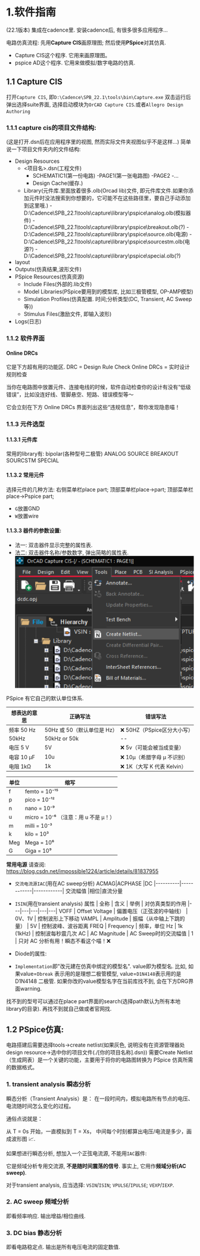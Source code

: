 
# 1.软件指南
(22.1版本)
集成在cadence里. 安装cadence后, 有很多很多应用程序...

电路仿真流程: 先用**Capture CIS**画原理图; 然后使用**PSpice**对其仿真.
- Capture CIS这个程序. 它用来画原理图。
- pspice AD这个程序. 它用来做模拟/数字电路的仿真.

## 1.1 Capture CIS

打开`Capture CIS`, 即`D:\Cadence\SPB_22.1\tools\bin\Capture.exe` 
双击运行后弹出选择suite界面, 选择启动模块为`OrCAD Capture CIS`.或者`Allegro Design Authoring`

### 1.1.1 capture cis的项目文件结构:

(这是打开.dsn后在应用程序里的视图, 然而实际文件夹视图似乎不是这样...)
简单说一下项目文件夹内的文件结构:

- Design Resources
	- <项目名>.dsn(工程文件)
		- SCHEMATIC1(第一份电路)
			-PAGE1(第一张电路图)
			-PAGE2
			-...
		- Design Cache(缓存.)
	- Library(元件库.里面放着很多.olb(Orcad lib)文件, 即元件库文件.如果你添加元件时没法搜索到你想要的，它可能不在这些路径里，要自己手动添加到这里哦.)
		-D:\Cadence\SPB_22.1\tools\capture\library\pspice\analog.olb(模拟器件)
		-D:\Cadence\SPB_22.1\tools\capture\library\pspice\breakout.olb(?)
		-D:\Cadence\SPB_22.1\tools\capture\library\pspice\source.olb(电源)
		-D:\Cadence\SPB_22.1\tools\capture\library\pspice\sourcestm.olb(电源?)
		-D:\Cadence\SPB_22.1\tools\capture\library\pspice\special.olb(?)
- layout
- Outputs(仿真结果,波形文件)
- PSpice Resources(仿真资源)
	- Include Files(外部的.lib文件)
	- Model Libraries(PSpice要用到的模型库, 比如三极管模型, OP-AMP模型)
	- Simulation Profiles(仿真配置. 时间;分析类型(DC, Transient, AC Sweep等))
	- Stimulus Files(激励文件, 即输入波形)
- Logs(日志)

### 1.1.2 软件界面

#### Online DRCs

它是下方超有用的功能区.
DRC = Design Rule Check
Online DRCs = 实时设计规则检查

当你在电路图中放置元件、连接电线的时候，软件自动检查你的设计有没有“低级错误”，比如没连好线、管脚悬空、短路、错误模型等～

它会立刻在下方 Online DRCs 界面列出这些“违规信息”，帮你发现隐患喵！

### 1.1.3 元件选型

#### 1.1.3.1 元件库
常用的library有:
bipolar(各种型号二极管)
ANALOG
SOURCE
BREAKOUT
SOURCSTM
SPECIAL


#### 1.1.3.2 常用元件


选择元件的几种方法:
右侧菜单栏place part;
顶部菜单栏place->part;
顶部菜单栏place->Pspice part;


* `G`放置GND
* `W`放置wire


#### 1.1.3.3 器件的参数设置:
* 法一: 双击器件显示完整的属性表.
* 法二: 双击器件名称/参数数字, 弹出简略的属性表.
![alt text](image.png)


PSpice 有它自己的默认单位体系.

想表达的意思 | 正确写法 | 错误写法
|-|-|-|
频率 50 Hz | 50Hz 或 50（默认单位是 Hz） | ❌ 50HZ（PSpice区分大小写）
50kHz | 50kHz or 50k |-- 
电压 5 V | 5V | ❌ 5v（可能会被当成变量）
电容 10 μF | 10u | ❌ 10μ（希腊字母 μ 不识别）
电阻 1kΩ | 1k | ❌ 1K（大写 K 代表 Kelvin）


单位 | 缩写
|-|-|
f | femto = 10⁻¹⁵ | 
p | pico = 10⁻¹² | 
n | nano = 10⁻⁹ | 
u | micro = 10⁻⁶ （注意：用 u 不是 μ！） | 
m | milli = 10⁻³ | 
k | kilo = 10³ | 
Meg | Mega = 10⁶ | 
G | Giga = 10⁹ | 

**常用电源**
请查阅:
https://blog.csdn.net/impossible1224/article/details/81837955



* `交流电流源IAC`(用在AC sweep分析)
	ACMAG|ACPHASE |DC 
	|----------|------------|------------|
	交流幅值 |相位|直流分量

* `ISIN`(用在transient analysis)
	属性 | 全称 | 含义 | 举例 | 对仿真类型的作用
	|---|---|---|---|---|
	VOFF | Offset Voltage | 偏置电压（正弦波的中轴线） | 0V、1V | 控制波形上下移动
	VAMPL | Amplitude | 振幅（从中轴上下跳的量） | 5V | 控制波峰、波谷距离
	FREQ | Frequency | 频率，单位 Hz | 1k (1kHz) | 控制波每秒震几次
	AC | AC Magnitude | AC Sweep时的交流幅值 | 1 | 只对 AC 分析有用！瞬态不看这个喵！❌

* Diode的属性:
* `Implementation`即"改元建在仿真中绑定的模型名". value即为模型名. 比如, 如果value=`Dbreak` 表示用的是理想二极管模型, value=`D1N4148`表示用的是D1N4148 二极管. 如果你改的value模型名字在当前库找不到, 会在下方DRG界面warning.




找不到的型号可以通过在place part界面的search(选择path默认为所有本地library的目录).
再找不到就自己做或者官网找.




## 1.2 PSpice仿真:
电路搭建后需要选择tools->create netlist(如果灰色, 说明没有在资源管理器处design resource->选中你的项目文件(./[你的项目名称].dsn))
需要Create Netlist（生成网表）是一个关键的功能，主要用于将你的电路图转换为 PSpice 仿真所需的数据格式。



### 1. transient analysis 瞬态分析

瞬态分析（Transient Analysis）是：
在一段时间内，模拟电路所有节点的电压、电流随时间怎么变化的过程。

通俗点说就是：

从 T = 0s 开始，一直模拟到 T = Xs， 中间每个时刻都算出电压/电流是多少，画成波形图 📈.


如果想进行瞬态分析, 想加入一个正弦电流源, 不能用`IAC`器件:

它是频域分析专用交流源, **不是随时间震荡的信号**. 事实上, 它用作**频域分析(AC sweep)**.

对于transient analysis, 应当选择:
`VSIN`/`ISIN`; `VPULSE`/`IPULSE`; `VEXP`/`IEXP`.





### 2. AC sweep 频域分析

即看频率响应. 输出增益/相位曲线.

### 3. DC bias 静态分析

即看电路稳定点. 输出是所有电压电流的固定数值.










